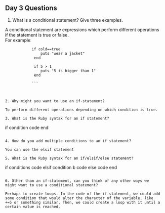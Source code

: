 ## Day 3 Questions

1. What is a conditional statement? Give three examples.   

A conditional statement are expressions which perform different operations if the statement is true or false.  
For example:  
```
            if cold==true
                puts "wear a jacket"
             end
```

```
             if 5 > 1
                puts "5 is bigger than 1"
             end

            ```



2. Why might you want to use an if-statement?   

To perform different operations depending on which condition is true.

3. What is the Ruby syntax for an if statement?  
```
if condition
    code
end
```

4. How do you add multiple conditions to an if statement?  

You can use the elsif statement

5. What is the Ruby syntax for an if/elsif/else statement?

```
if conditions
  code
elsif condition b
  code
else code
end

```

6. Other than an if-statement, can you think of any other ways we might want to use a conditional statement?   

Perhaps to create loops. In the code of the if statement, we could add some condition that would alter the character of the variable, like +=5 or something similar. Then, we could create a loop with it until a certain value is reached.
